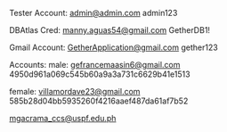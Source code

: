 <!-- Important Creds -->

Tester Account:
admin@admin.com
admin123

DBAtlas Cred:
manny.aguas54@gmail.com
GetherDB1!

Gmail Account:
GetherApplication@gmail.com
gether123

Accounts:
male:
gefrancemaasin6@gmail.com
4950d961a069c545b60a9a3a731c6629b41e1513

female:
villamordave23@gmail.com
585b28d04bb5935260f4216aaef487da61af7b52

mgacrama_ccs@uspf.edu.ph
